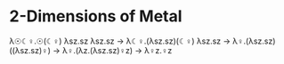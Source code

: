 # 2-Dimensions of Metal
λ☉☾♀.☉(☾♀) λsz.sz λsz.sz
→ λ☾♀.(λsz.sz)(☾♀) λsz.sz
→ λ♀.(λsz.sz)((λsz.sz)♀)
→ λ♀.(λz.(λsz.sz)♀z)
→ λ♀z.♀z
